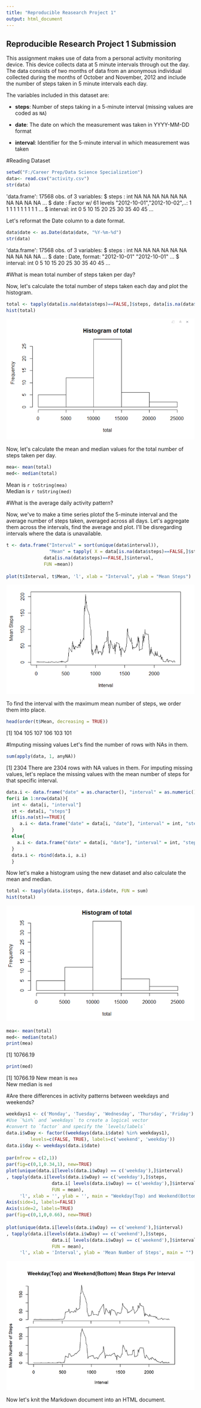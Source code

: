 ```yaml
---
title: "Reproducible Reasearch Project 1"
output: html_document
---
```




## Reproducible Research Project 1 Submission
This assignment makes use of data from a personal activity monitoring device. This device collects data at 5 minute intervals through out the day. The data consists of two months of data from an anonymous individual collected during the months of October and November, 2012 and include the number of steps taken in 5 minute intervals each day.

The variables included in this dataset are:

* **steps**: Number of steps taking in a 5-minute interval (missing
    values are coded as `NA`)

* **date**: The date on which the measurement was taken in YYYY-MM-DD
    format

* **interval**: Identifier for the 5-minute interval in which
    measurement was taken
      

#Reading Dataset

```r
setwd("F:/Career Prep/Data Science Specialization")
data<- read.csv("activity.csv") 
str(data)
```

'data.frame':	17568 obs. of  3 variables:
 $ steps   : int  NA NA NA NA NA NA NA NA NA NA ...
 $ date    : Factor w/ 61 levels "2012-10-01","2012-10-02",..: 1 1 1 1 1 1 1 1 1 1 ...
 $ interval: int  0 5 10 15 20 25 30 35 40 45 ...


Let's reformat the Date column to a date format.

```r
data$date <- as.Date(data$date, "%Y-%m-%d")
str(data)
```

'data.frame':	17568 obs. of  3 variables:
 $ steps   : int  NA NA NA NA NA NA NA NA NA NA ...
 $ date    : Date, format: "2012-10-01" "2012-10-01" ...
 $ interval: int  0 5 10 15 20 25 30 35 40 45 ...

#What is mean total number of steps taken per day?

Now, let's calculate the total number of steps taken each day and plot the histogram.

```r
total <- tapply(data[is.na(data$steps)==FALSE,]$steps, data[is.na(data$steps)==FALSE,]$date, FUN = sum)
hist(total)
```

![](/images/hist1.png)

Now, let's calculate the mean and median values for the total number of steps taken per day.

```r
mea<- mean(total)
med<- median(total)
```
Mean is `r toString(mea)`  
Median is `r toString(med)` 

#What is the average daily activity pattern?

Now, we've to make a time series plotof the 5-minute interval and the average number of steps taken, averaged across all days. Let's aggregate them across the intervals, find the average and plot. I'll be disregarding intervals where the data is unavailable.



```r
t <- data.frame("Interval" = sort(unique(data$interval)),
                "Mean" = tapply( X = data[is.na(data$steps)==FALSE,]$steps,
              data[is.na(data$steps)==FALSE,]$interval,
              FUN =mean))

plot(t$Interval, t$Mean, 'l', xlab = "Interval", ylab = "Mean Steps")
```

![](/images/ts.png)

To find the interval with the maximum mean number of steps, we order them into place.

```r
head(order(t$Mean, decreasing = TRUE))
```

[1] 104 105 107 106 103 101


#Imputing missing values
Let's find the number of rows with NAs in them.


```r
sum(apply(data, 1, anyNA))
```

[1] 2304
There are 2304 rows with NA values in them.
For imputing missing values, let's replace the missing values with the mean number of steps for that specific interval.


```r
data.i <- data.frame("date" = as.character(), "interval" = as.numeric(), "steps" = as.numeric())
for(i in 1:nrow(data)){
  int <- data[i, "interval"]
  st <- data[i, "steps"]
  if(is.na(st)==TRUE){
     a.i <- data.frame("date" = data[i, "date"], "interval" = int, "steps" = t[t$Interval==int,]$Mean) 
  }
  else{
    a.i <- data.frame("date" = data[i, "date"], "interval" = int, "steps" = st) 
  }
  data.i <- rbind(data.i, a.i)
  }
```


Now let's make a histogram using the new dataset and also calculate the mean and median.


```r
total <- tapply(data.i$steps, data.i$date, FUN = sum)
hist(total)
```

![](/images/hist2.png)

```r
mea<- mean(total)
med<- median(total)
print(mea)
```

[1] 10766.19

```r
print(med)
```

[1] 10766.19
New mean is `mea`  
New median is `med`


#Are there differences in activity patterns between weekdays and weekends?

```r
weekdays1 <- c('Monday', 'Tuesday', 'Wednesday', 'Thursday', 'Friday')
#Use `%in%` and `weekdays` to create a logical vector
#convert to `factor` and specify the `levels/labels`
data.i$wDay <- factor((weekdays(data.i$date) %in% weekdays1), 
         levels=c(FALSE, TRUE), labels=c('weekend', 'weekday'))
data.i$day <- weekdays(data.i$date)

par(mfrow = c(2,1))
par(fig=c(0,1,0.34,1), new=TRUE)
plot(unique(data.i[levels(data.i$wDay) == c('weekday'),]$interval)
, tapply(data.i[levels(data.i$wDay) == c('weekday'),]$steps,
                 data.i[ levels(data.i$wDay) == c('weekday'),]$interval,
                 FUN = mean),
     'l', xlab = '', ylab = '', main = "Weekday(Top) and Weekend(Bottom) Mean Steps Per Interval", axes = FALSE)
Axis(side=1, labels=FALSE)
Axis(side=2, labels=TRUE)
par(fig=c(0,1,0,0.66), new=TRUE)

plot(unique(data.i[levels(data.i$wDay) == c('weekend'),]$interval)
, tapply(data.i[levels(data.i$wDay) == c('weekend'),]$steps,
                 data.i[ levels(data.i$wDay) == c('weekend'),]$interval,
                 FUN = mean),
     'l', xlab = 'Interval', ylab = 'Mean Number of Steps', main = "")
```

![](/images/final.png)





Now let's knit the Markdown document into an HTML document.

